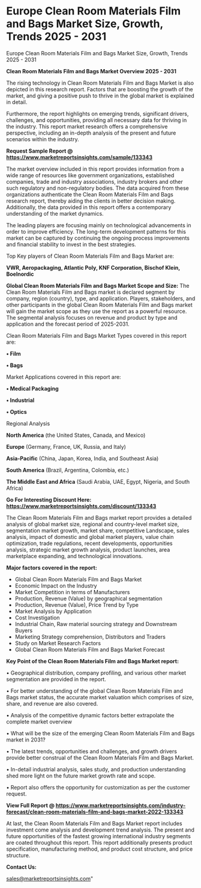 # Europe Clean Room Materials Film and Bags Market Size, Growth, Trends 2025 - 2031
 Europe Clean Room Materials Film and Bags Market Size, Growth, Trends 2025 - 2031

<Strong> Clean Room Materials Film and Bags Market Overview 2025 - 2031</strong>

The rising technology in Clean Room Materials Film and Bags Market is also depicted in this research report. Factors that are boosting the growth of the market, and giving a positive push to thrive in the global market is explained in detail.

Furthermore, the report highlights on emerging trends, significant drivers, challenges, and opportunities, providing all necessary data for thriving in the industry. This report market research offers a comprehensive perspective, including an in-depth analysis of the present and future scenarios within the industry.

<strong>Request Sample Report @ <a href=https://www.marketreportsinsights.com/sample/133343>https://www.marketreportsinsights.com/sample/133343</a></strong>

The market overview included in this report provides information from a wide range of resources like government organizations, established companies, trade and industry associations, industry brokers and other such regulatory and non-regulatory bodies. The data acquired from these organizations authenticate the Clean Room Materials Film and Bags research report, thereby aiding the clients in better decision making. Additionally, the data provided in this report offers a contemporary understanding of the market dynamics.

The leading players are focusing mainly on technological advancements in order to improve efficiency. The long-term development patterns for this market can be captured by continuing the ongoing process improvements and financial stability to invest in the best strategies.

Top Key players of Clean Room Materials Film and Bags Market are:

<strong>VWR, Aeropackaging, Atlantic Poly, KNF Corporation, Bischof  Klein, Boelnordic</strong>

<strong><b>Global Clean Room Materials Film and Bags Market Scope and Size:</b></strong>
The Clean Room Materials Film and Bags market is declared segment by company, region (country), type, and application. Players, stakeholders, and other participants in the global Clean Room Materials Film and Bags market will gain the market scope as they use the report as a powerful resource. The segmental analysis focuses on revenue and product by type and application and the forecast period of 2025-2031.

Clean Room Materials Film and Bags Market Types covered in this report are:

<strong>• Film

• Bags</strong>

Market Applications covered in this report are:

<strong>• Medical Packaging

• Industrial

• Optics</strong> 

Regional Analysis

<strong>North America</strong> (the United States, Canada, and Mexico)

<strong>Europe</strong> (Germany, France, UK, Russia, and Italy)

<strong>Asia-Pacific</strong> (China, Japan, Korea, India, and Southeast Asia)

<strong>South America</strong> (Brazil, Argentina, Colombia, etc.)

<strong>The Middle East and Africa</strong> (Saudi Arabia, UAE, Egypt, Nigeria, and South Africa)

<strong>Go For Interesting Discount Here: <a href=https://www.marketreportsinsights.com/discount/133343>https://www.marketreportsinsights.com/discount/133343</a></strong>

The Clean Room Materials Film and Bags market report provides a detailed analysis of global market size, regional and country-level market size, segmentation market growth, market share, competitive Landscape, sales analysis, impact of domestic and global market players, value chain optimization, trade regulations, recent developments, opportunities analysis, strategic market growth analysis, product launches, area marketplace expanding, and technological innovations.

<strong><b>Major factors covered in the report:</b></strong>
<ul>
  <li>Global Clean Room Materials Film and Bags Market </li>
  <li>Economic Impact on the Industry</li>
  <li>Market Competition in terms of Manufacturers</li>
  <li>Production, Revenue (Value) by geographical segmentation</li>
  <li>Production, Revenue (Value), Price Trend by Type</li>
  <li>Market Analysis by Application</li>
  <li>Cost Investigation</li>
  <li>Industrial Chain, Raw material sourcing strategy and Downstream Buyers</li>
  <li>Marketing Strategy comprehension, Distributors and Traders</li>
  <li>Study on Market Research Factors</li>
  <li>Global Clean Room Materials Film and Bags Market Forecast</li>
</ul>

<strong><b>Key Point of the Clean Room Materials Film and Bags Market report:</b></strong>

• Geographical distribution, company profiling, and various other market segmentation are provided in the report.

• For better understanding of the global Clean Room Materials Film and Bags market status, the accurate market valuation which comprises of size, share, and revenue are also covered.

• Analysis of the competitive dynamic factors better extrapolate the complete market overview

• What will be the size of the emerging Clean Room Materials Film and Bags market in 2031?

• The latest trends, opportunities and challenges, and growth drivers provide better construal of the Clean Room Materials Film and Bags Market.

• In-detail industrial analysis, sales study, and production understanding shed more light on the future market growth rate and scope.

• Report also offers the opportunity for customization as per the customer request.

<strong><b>View Full Report @ <a href=https://www.marketreportsinsights.com/industry-forecast/clean-room-materials-film-and-bags-market-2022-133343>https://www.marketreportsinsights.com/industry-forecast/clean-room-materials-film-and-bags-market-2022-133343</a></b></strong>


At last, the Clean Room Materials Film and Bags Market report includes investment come analysis and development trend analysis. The present and future opportunities of the fastest growing international industry segments are coated throughout this report. This report additionally presents product specification, manufacturing method, and product cost structure, and price structure.

<strong>Contact Us:</strong>

sales@marketreportsinsights.com"
